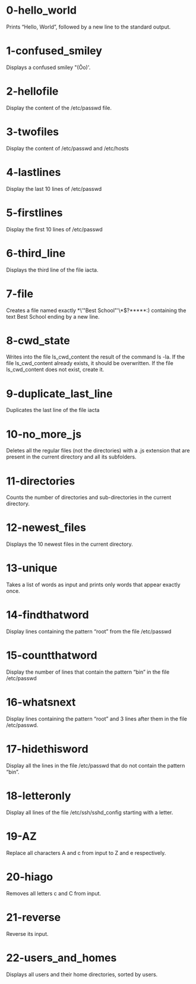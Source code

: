 # 0-hello_world
Prints “Hello, World”, followed by a new line to the standard output.

# 1-confused_smiley
Displays a confused smiley "(Ôo)'.

# 2-hellofile
Display the content of the /etc/passwd file.

# 3-twofiles
Display the content of /etc/passwd and /etc/hosts

# 4-lastlines
Display the last 10 lines of /etc/passwd

# 5-firstlines
Display the first 10 lines of /etc/passwd

# 6-third_line
Displays the third line of the file iacta.

# 7-file
Creates a file named exactly \*\\'"Best School"\'\\*$\?\*\*\*\*\*:) containing the text Best School ending by a new line.

# 8-cwd_state
Writes into the file ls_cwd_content the result of the command ls -la. If the file ls_cwd_content already exists, it should be overwritten. If the file ls_cwd_content does not exist, create it.

# 9-duplicate_last_line 
Duplicates the last line of the file iacta

# 10-no_more_js
Deletes all the regular files (not the directories) with a .js extension that are present in the current directory and all its subfolders.

# 11-directories
Counts the number of directories and sub-directories in the current directory.

# 12-newest_files
Displays the 10 newest files in the current directory.

# 13-unique
Takes a list of words as input and prints only words that appear exactly once.

# 14-findthatword
Display lines containing the pattern “root” from the file /etc/passwd

# 15-countthatword
Display the number of lines that contain the pattern “bin” in the file /etc/passwd

# 16-whatsnext
Display lines containing the pattern “root” and 3 lines after them in the file /etc/passwd.

# 17-hidethisword
Display all the lines in the file /etc/passwd that do not contain the pattern “bin”.

# 18-letteronly
Display all lines of the file /etc/ssh/sshd_config starting with a letter.

# 19-AZ
Replace all characters A and c from input to Z and e respectively.

# 20-hiago
Removes all letters c and C from input.

# 21-reverse
Reverse its input.

# 22-users_and_homes
Displays all users and their home directories, sorted by users.

# 